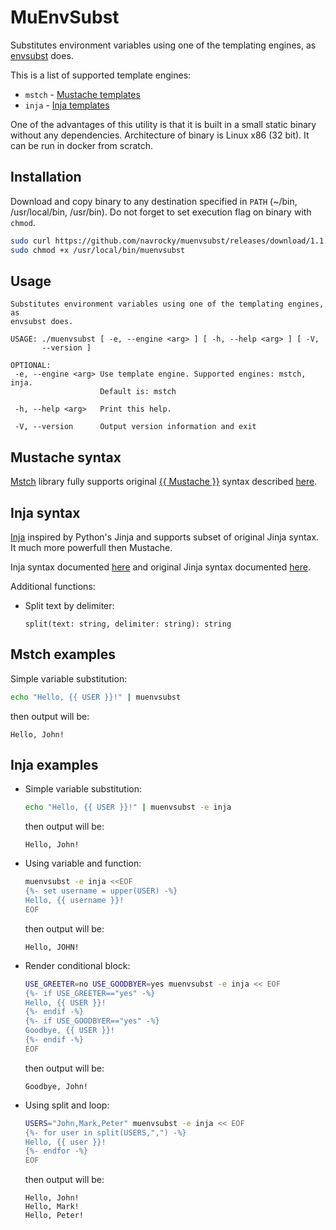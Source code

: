 # MuEnvSubst

Substitutes environment variables using one of the templating engines, as 
[envsubst](https://www.gnu.org/software/gettext/manual/html_node/envsubst-Invocation.html) does. 

This is a list of supported template engines:

- `mstch` - [Mustache templates](https://github.com/no1msd/mstch)
- `inja` - [Inja templates](https://pantor.github.io/inja/)

One of the advantages of this utility is that it is built in a small static binary without any dependencies.
Architecture of binary is Linux x86 (32 bit). It can be run in docker from scratch.

## Installation

Download and copy binary to any destination specified in `PATH` (~/bin, /usr/local/bin, /usr/bin). 
Do not forget to set execution flag on binary with `chmod`.

```sh
sudo curl https://github.com/navrocky/muenvsubst/releases/download/1.1.0/muenvsubst -Lo /usr/local/bin/muenvsubst
sudo chmod +x /usr/local/bin/muenvsubst
```

## Usage

```
Substitutes environment variables using one of the templating engines, as 
envsubst does. 

USAGE: ./muenvsubst [ -e, --engine <arg> ] [ -h, --help <arg> ] [ -V, 
       --version ] 

OPTIONAL:
 -e, --engine <arg> Use template engine. Supported engines: mstch, inja. 
                    Default is: mstch 

 -h, --help <arg>   Print this help. 

 -V, --version      Output version information and exit
```

## Mustache syntax

[Mstch](https://github.com/no1msd/mstch) library fully supports original [{{ Mustache }}](https://mustache.github.io/) 
syntax described [here](https://mustache.github.io/mustache.5.html).

## Inja syntax

[Inja](https://pantor.github.io/inja/) inspired by Python's Jinja and supports subset of original Jinja syntax. It 
much more powerfull then Mustache. 

Inja syntax documented [here](https://pantor.github.io/inja/) and original Jinja syntax documented 
[here](https://jinja.palletsprojects.com/en/stable/templates/).

Additional functions:

- Split text by delimiter:

  ```
  split(text: string, delimiter: string): string
  ```

## Mstch examples

Simple variable substitution:

```sh
echo "Hello, {{ USER }}!" | muenvsubst
```

then output will be: 

```
Hello, John!
```

## Inja examples

- Simple variable substitution:
  ```sh
  echo "Hello, {{ USER }}!" | muenvsubst -e inja
  ```

  then output will be: 

  ```
  Hello, John!
  ```

- Using variable and function:

  ```sh
  muenvsubst -e inja <<EOF
  {%- set username = upper(USER) -%}
  Hello, {{ username }}!
  EOF
  ```
  
  then output will be: 
  
  ```
  Hello, JOHN!
  ```
  
- Render conditional block:

  ```sh
  USE_GREETER=no USE_GOODBYER=yes muenvsubst -e inja << EOF
  {%- if USE_GREETER=="yes" -%}
  Hello, {{ USER }}!
  {%- endif -%}
  {%- if USE_GOODBYER=="yes" -%}
  Goodbye, {{ USER }}!
  {%- endif -%}
  EOF
  ```

  then output will be: 
  
  ```
  Goodbye, John!
  ```

- Using split and loop:
  
  ```sh
  USERS="John,Mark,Peter" muenvsubst -e inja << EOF
  {%- for user in split(USERS,",") -%}
  Hello, {{ user }}!
  {%- endfor -%}
  EOF
  ```
  
  then output will be: 
  
  ```
  Hello, John!
  Hello, Mark!
  Hello, Peter!
  ```
